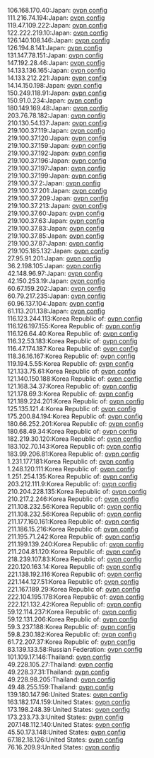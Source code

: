 106.168.170.40:Japan: [ovpn config](vpn/106_168_170_40.ovpn)  
111.216.74.194:Japan: [ovpn config](vpn/111_216_74_194.ovpn)  
119.47.109.222:Japan: [ovpn config](vpn/119_47_109_222.ovpn)  
122.222.219.10:Japan: [ovpn config](vpn/122_222_219_10.ovpn)  
126.140.108.146:Japan: [ovpn config](vpn/126_140_108_146.ovpn)  
126.194.8.141:Japan: [ovpn config](vpn/126_194_8_141.ovpn)  
131.147.78.151:Japan: [ovpn config](vpn/131_147_78_151.ovpn)  
147.192.28.46:Japan: [ovpn config](vpn/147_192_28_46.ovpn)  
14.133.136.165:Japan: [ovpn config](vpn/14_133_136_165.ovpn)  
14.133.212.221:Japan: [ovpn config](vpn/14_133_212_221.ovpn)  
14.14.150.198:Japan: [ovpn config](vpn/14_14_150_198.ovpn)  
150.249.118.91:Japan: [ovpn config](vpn/150_249_118_91.ovpn)  
150.91.0.234:Japan: [ovpn config](vpn/150_91_0_234.ovpn)  
180.149.169.48:Japan: [ovpn config](vpn/180_149_169_48.ovpn)  
203.76.78.182:Japan: [ovpn config](vpn/203_76_78_182.ovpn)  
210.130.54.137:Japan: [ovpn config](vpn/210_130_54_137.ovpn)  
219.100.37.119:Japan: [ovpn config](vpn/219_100_37_119.ovpn)  
219.100.37.120:Japan: [ovpn config](vpn/219_100_37_120.ovpn)  
219.100.37.159:Japan: [ovpn config](vpn/219_100_37_159.ovpn)  
219.100.37.192:Japan: [ovpn config](vpn/219_100_37_192.ovpn)  
219.100.37.196:Japan: [ovpn config](vpn/219_100_37_196.ovpn)  
219.100.37.197:Japan: [ovpn config](vpn/219_100_37_197.ovpn)  
219.100.37.199:Japan: [ovpn config](vpn/219_100_37_199.ovpn)  
219.100.37.2:Japan: [ovpn config](vpn/219_100_37_2.ovpn)  
219.100.37.201:Japan: [ovpn config](vpn/219_100_37_201.ovpn)  
219.100.37.209:Japan: [ovpn config](vpn/219_100_37_209.ovpn)  
219.100.37.213:Japan: [ovpn config](vpn/219_100_37_213.ovpn)  
219.100.37.60:Japan: [ovpn config](vpn/219_100_37_60.ovpn)  
219.100.37.63:Japan: [ovpn config](vpn/219_100_37_63.ovpn)  
219.100.37.83:Japan: [ovpn config](vpn/219_100_37_83.ovpn)  
219.100.37.85:Japan: [ovpn config](vpn/219_100_37_85.ovpn)  
219.100.37.87:Japan: [ovpn config](vpn/219_100_37_87.ovpn)  
219.105.185.132:Japan: [ovpn config](vpn/219_105_185_132.ovpn)  
27.95.91.201:Japan: [ovpn config](vpn/27_95_91_201.ovpn)  
36.2.198.105:Japan: [ovpn config](vpn/36_2_198_105.ovpn)  
42.148.96.97:Japan: [ovpn config](vpn/42_148_96_97.ovpn)  
42.150.253.19:Japan: [ovpn config](vpn/42_150_253_19.ovpn)  
60.67.159.202:Japan: [ovpn config](vpn/60_67_159_202.ovpn)  
60.79.217.235:Japan: [ovpn config](vpn/60_79_217_235.ovpn)  
60.96.137.104:Japan: [ovpn config](vpn/60_96_137_104.ovpn)  
61.113.201.138:Japan: [ovpn config](vpn/61_113_201_138.ovpn)  
116.123.244.113:Korea Republic of: [ovpn config](vpn/116_123_244_113.ovpn)  
116.126.197.155:Korea Republic of: [ovpn config](vpn/116_126_197_155.ovpn)  
116.126.64.40:Korea Republic of: [ovpn config](vpn/116_126_64_40.ovpn)  
116.32.53.183:Korea Republic of: [ovpn config](vpn/116_32_53_183.ovpn)  
116.47.174.187:Korea Republic of: [ovpn config](vpn/116_47_174_187.ovpn)  
118.36.16.167:Korea Republic of: [ovpn config](vpn/118_36_16_167.ovpn)  
119.194.5.55:Korea Republic of: [ovpn config](vpn/119_194_5_55.ovpn)  
121.133.75.61:Korea Republic of: [ovpn config](vpn/121_133_75_61.ovpn)  
121.140.150.188:Korea Republic of: [ovpn config](vpn/121_140_150_188.ovpn)  
121.168.34.37:Korea Republic of: [ovpn config](vpn/121_168_34_37.ovpn)  
121.178.69.3:Korea Republic of: [ovpn config](vpn/121_178_69_3.ovpn)  
121.189.224.201:Korea Republic of: [ovpn config](vpn/121_189_224_201.ovpn)  
125.135.121.4:Korea Republic of: [ovpn config](vpn/125_135_121_4.ovpn)  
175.200.84.194:Korea Republic of: [ovpn config](vpn/175_200_84_194.ovpn)  
180.66.252.201:Korea Republic of: [ovpn config](vpn/180_66_252_201.ovpn)  
180.68.49.34:Korea Republic of: [ovpn config](vpn/180_68_49_34.ovpn)  
182.219.30.120:Korea Republic of: [ovpn config](vpn/182_219_30_120.ovpn)  
183.102.70.143:Korea Republic of: [ovpn config](vpn/183_102_70_143.ovpn)  
183.99.206.81:Korea Republic of: [ovpn config](vpn/183_99_206_81.ovpn)  
1.231.177.181:Korea Republic of: [ovpn config](vpn/1_231_177_181.ovpn)  
1.248.120.111:Korea Republic of: [ovpn config](vpn/1_248_120_111.ovpn)  
1.251.254.135:Korea Republic of: [ovpn config](vpn/1_251_254_135.ovpn)  
203.212.111.9:Korea Republic of: [ovpn config](vpn/203_212_111_9.ovpn)  
210.204.228.135:Korea Republic of: [ovpn config](vpn/210_204_228_135.ovpn)  
210.217.2.246:Korea Republic of: [ovpn config](vpn/210_217_2_246.ovpn)  
211.108.232.56:Korea Republic of: [ovpn config](vpn/211_108_232_56.ovpn)  
211.108.232.56:Korea Republic of: [ovpn config](vpn/211_108_232_56.ovpn)  
211.177.160.161:Korea Republic of: [ovpn config](vpn/211_177_160_161.ovpn)  
211.186.15.216:Korea Republic of: [ovpn config](vpn/211_186_15_216.ovpn)  
211.195.71.242:Korea Republic of: [ovpn config](vpn/211_195_71_242.ovpn)  
211.199.139.240:Korea Republic of: [ovpn config](vpn/211_199_139_240.ovpn)  
211.204.81.120:Korea Republic of: [ovpn config](vpn/211_204_81_120.ovpn)  
218.239.107.83:Korea Republic of: [ovpn config](vpn/218_239_107_83.ovpn)  
220.120.163.14:Korea Republic of: [ovpn config](vpn/220_120_163_14.ovpn)  
221.138.192.116:Korea Republic of: [ovpn config](vpn/221_138_192_116.ovpn)  
221.144.127.51:Korea Republic of: [ovpn config](vpn/221_144_127_51.ovpn)  
221.167.189.29:Korea Republic of: [ovpn config](vpn/221_167_189_29.ovpn)  
222.104.195.178:Korea Republic of: [ovpn config](vpn/222_104_195_178.ovpn)  
222.121.132.42:Korea Republic of: [ovpn config](vpn/222_121_132_42.ovpn)  
59.12.114.237:Korea Republic of: [ovpn config](vpn/59_12_114_237.ovpn)  
59.12.131.206:Korea Republic of: [ovpn config](vpn/59_12_131_206.ovpn)  
59.3.237.188:Korea Republic of: [ovpn config](vpn/59_3_237_188.ovpn)  
59.8.230.182:Korea Republic of: [ovpn config](vpn/59_8_230_182.ovpn)  
61.72.207.37:Korea Republic of: [ovpn config](vpn/61_72_207_37.ovpn)  
83.139.133.58:Russian Federation: [ovpn config](vpn/83_139_133_58.ovpn)  
101.109.17.146:Thailand: [ovpn config](vpn/101_109_17_146.ovpn)  
49.228.105.27:Thailand: [ovpn config](vpn/49_228_105_27.ovpn)  
49.228.37.31:Thailand: [ovpn config](vpn/49_228_37_31.ovpn)  
49.228.98.205:Thailand: [ovpn config](vpn/49_228_98_205.ovpn)  
49.48.255.159:Thailand: [ovpn config](vpn/49_48_255_159.ovpn)  
139.180.147.96:United States: [ovpn config](vpn/139_180_147_96.ovpn)  
163.182.174.159:United States: [ovpn config](vpn/163_182_174_159.ovpn)  
173.198.248.39:United States: [ovpn config](vpn/173_198_248_39.ovpn)  
173.233.73.3:United States: [ovpn config](vpn/173_233_73_3.ovpn)  
207.148.112.140:United States: [ovpn config](vpn/207_148_112_140.ovpn)  
45.50.173.148:United States: [ovpn config](vpn/45_50_173_148.ovpn)  
67.182.18.126:United States: [ovpn config](vpn/67_182_18_126.ovpn)  
76.16.209.9:United States: [ovpn config](vpn/76_16_209_9.ovpn)  
